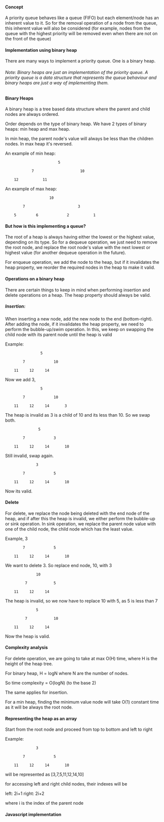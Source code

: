 #### Concept

A priority queue behaves like a queue (FIFO) but each element/node has an inherent value to it. So for the removal operation of a node from the queue, this inherent value will also be considered (for example, nodes from the queue with the highest priority will be removed even when there are not on the front of the queue)

#### Implementation using binary heap

There are many ways to implement a priority queue. One is a binary heap. 

###### Note: Binary heaps are just an implementation of the priority queue. A priority queue is a data structure that represents the queue behaviour and binary heaps are just a way of implementing them.

#### Binary Heaps

A binary heap is a tree based data structure where the parent and child nodes are always ordered. 

Order depends on the type of binary heap. We have 2 types of binary heaps: min heap and max heap.

In min heap, the parent node's value will always be less than the children nodes. In max heap it's reversed.

An example of min heap:

                            5

                7                     10
        
        12           11       

An example of max heap:

                        10

            7                        3

        5         6             2           1



#### But how is this implementing a queue?

The root of a heap is always having either the lowest or the highest value, depending on its type. So for a dequeue operation, we just need to remove the root node, and replace the root node's value with the next lowest or highest value (for another dequeue operation in the future). 

For enqueue operation, we add the node to the heap, but if it invalidates the heap property, we reorder the required nodes in the heap to make it valid.


#### Operations on a binary heap

There are certain things to keep in mind when performing insertion and delete operations on a heap. The heap property should always be valid.

##### Insertion:

When inserting a new node, add the new node to the end (bottom-right). After adding the node, if it invalidates the heap property, we need to perform the bubble-up/swim operation. In this, we keep on swapping the child node with its parent node until the heap is valid

Example: 

                    5

            7             10

        11     12     14


Now we add 3,

                   
                    5

            7             10

        11     12     14       3

The heap is invalid as 3 is a child of 10 and its less than 10. So we swap both.

                   5

            7             3

        11     12     14       10

Still invalid, swap again.

                  3

            7             5

        11     12     14       10

Now its valid.

#### Delete 

For delete, we replace the node being deleted with the end node of the heap, and if after this the heap is invalid, we either perform the bubble-up or sink operation. In sink operation, we replace the parent node value with one of the child node, the child node which has the least value.

Example, 
                  3

            7             5

        11     12     14       10

We want to delete 3. So replace end node, 10, with 3

                  10

             7            5

        11     12     14       

The heap is invalid, so we now have to replace 10 with 5, as 5 is less than 7

                  5

             7            10

        11     12     14 

Now the heap is valid.

#### Complexity analysis

For delete operation, we are going to take at max O(H) time, where H is the height of the heap tree. 

For binary heap, H = logN where N are the number of nodes. 

So time complexity = O(logN) (to the base 2)

The same applies for insertion. 

For a min heap, finding the minimum value node will take O(1) constant time as it will be always the root node.

#### Representing the heap as an array

Start from the root node and proceed from top to bottom and left to right

Example: 

                  3

            7             5

        11     12     14       10

will be represented as [3,7,5,11,12,14,10]

for accessing left and right child nodes, their indexes will be 

left: 2i+1
right: 2i+2

where i is the index of the parent node

#### Javascript implementation

